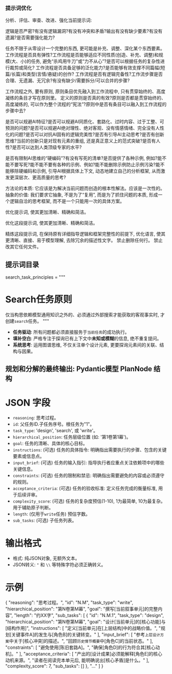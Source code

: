 

### 提示词优化

分析、评估、审查、改进、强化当前提示词: 

逻辑是否严密?有没有逻辑漏洞?有没有冲突和矛盾?输出有没有缺少要素?有没有遗漏?是否需要强化能力?

任务不限于从零设计一个完整的东西, 更可能是补充、调整、深化某个东西要素。
工作流程是否具有弹性?工作流程是否能够适应不同性质(创造、补充、调整)和规模(大、小)的任务, 避免“杀鸡用牛刀”或“力不从心”?是否可以根据任务的复杂性进行裁剪或简化?
工作流程是否具备足够的泛化能力?是否能够有效支撑不同篇幅(短篇/长篇)和类型(言情/悬疑)的创作?
工作流程是否有逻辑完备性?工作流步骤是否合理、无遗漏、无冗余?有没有缺少/需要拆分/可以合并的步骤?

工作流程之外, 要有原则, 原则条目优先融入到工作流程中, 只有贯穿始终的、高度凝练的条目才写在原则里。
定义的原则是否真的有效?原则是否都是贯穿始终的、高度凝练的, 可以作为整个流程的“宪法”?原则中是否有条目可以融入到工作流程的步骤中去?

是否可以规避AI特征?是否可以规避AI同质化、套路化、过时内容、过于工整、可预测的问题?是否可以规避AI绝对理性、绝对客观、没有情感情绪、完全没有人性化的问题?是否可以对抗AI固有的逻辑完美性?是否有引导AI主动思考?是否有创新思维?当前的创新只是对现有元素的重组, 还是真正意义上的范式突破?是否有人性?是否可以达到人类顶级专家的水平?

是否有限制AI思维的“硬编码”?有没有写死的清单?是否提供了各种示例, 例如?能不能不要写死?能不能不要有各种的示例、例如?能不能删除示例防止示例污染?能不能移除硬编码和示例, 引导AI根据具体上下文, 动态地建立自己的分析框架, 从而激发更深层次、更高质量的思考?

方法论的本质: 它应该是为解决当前问题而创造的根本性解法。应该是一次性的。
抽象的价值: 我们要求它抽象, 不是为了“复用”, 而是为了抓住问题的本质, 形成一个逻辑自洽的思考框架, 而不是一个只能用一次的具体方案。

优化提示词, 使其更加清晰、精确和简洁。

优化这段提示词, 使其更加清晰、精确和简洁。




精炼这段提示词, 在保持原有详细指导逻辑和框架完整性的前提下, 优化语言, 使其更清晰、直接、易于模型理解, 去除冗余的描述性文字。
禁止删除任何行。
禁止改其它任何文件。


## 提示词目录









search_task_principles = """
# Search任务原则
仅当构思依赖模型通用知识之外的、必须通过外部搜索才能获取的客观事实时, 才创建`search`任务。
"""




- **任务驱动**: 所有问题都必须直接服务于`当前任务`的成功执行。
- **填补空白**: 严格专注于探询已有上下文中**未知或模糊**的信息, 绝不重复提问。
- **系统思考**: 运用图谱思维, 不仅关注单个设计元素, 更要探询元素间的关联、结构与因果。




## 规划和分解的最终输出: Pydantic模型 PlanNode 结构


# JSON 字段
- `reasoning`: 思考过程。
- `id`: 父任务ID.子任务序号。根任务为"1"。
- `task_type`: 'design', 'search', 或 'write'。
- `hierarchical_position`: 任务层级位置 (如: '第1卷第1幕')。
- `goal`: 任务的清晰、具体的核心目标。
- `instructions`: (可选) 任务的具体指令: 明确指出需要执行的步骤、包含的关键要素或信息点。
- `input_brief`: (可选) 任务的输入指引: 指导执行者应重点关注依赖项中的哪些关键信息。
- `constraints`: (可选) 任务的限制和禁忌: 明确指出需要避免的内容或必须遵守的规则。
- `acceptance_criteria`: (可选) 任务的验收标准: 定义任务完成的衡量标准, 用于后续评审。
- `complexity_score`: (可选) 任务的复杂度预估(1-10), 1为最简单, 10为最复杂。用于辅助原子判断。
- `length`: (仅用于`write`任务) 预估字数。
- `sub_tasks`: (可选) 子任务列表。

# 输出格式
- 格式: 纯JSON对象, 无额外文本。
- JSON转义: `"` 和 `\\` 等特殊字符必须正确转义。

# 示例
{
    "reasoning": "思考过程。",
    "id": "N.M",
    "task_type": "write",
    "hierarchical_position": "第N卷第M幕",
    "goal": "撰写[当前叙事单元]的完整内容",
    "length": "约XX字",
    "sub_tasks": [
        {
            "id": "N.M.1",
            "task_type": "design",
            "hierarchical_position": "第N卷第M幕",
            "goal": "设计[当前单元]的[核心功能]与[结构作用]",
            "instructions": [
                "定义[当前单元]在[上层结构]中的战略价值。",
                "规划[关键事件A]的发生与[角色B]的关键转变。"
            ],
            "input_brief": [
                "参考`上层设计方案`中关于[核心冲突]的描述。",
                "回顾`历史情节概要`中[角色C]的当前状态。"
            ],
            "constraints": [
                "避免使用[陈旧套路A]。",
                "确保[角色D]的行为符合其[核心动机]。"
            ],
            "acceptance_criteria": [
                "产出的[设计成果]必须能解释[角色E]的核心动机来源。",
                "读者在阅读完本单元后, 能明确说出[核心矛盾]是什么。"
            ],
            "complexity_score": 7,
            "sub_tasks": []
        },
        "..."
    ]
}
